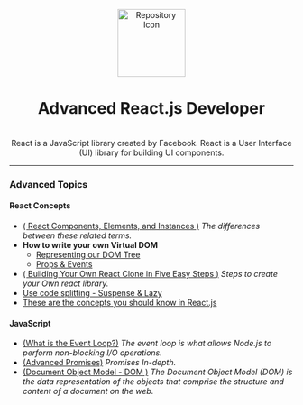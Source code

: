 <p align="center"><a href="https://reactjs.org/" target="_blank"><img width="120" src="https://cdn.auth0.com/blog/react-js/react.png" alt="Repository Icon"></a></p>

<h1 align="center">Advanced React.js Developer</h1>


<p align="center">
  <br/>
  React is a JavaScript library created by Facebook. React is a User Interface (UI) library for building UI components.
</p>

<hr/>

### Advanced Topics


#### React Concepts
- [( React Components, Elements, and Instances )](https://medium.com/@dan_abramov/react-components-elements-and-instances-90800811f8ca)  *The differences between these related terms.*
- **How to write your own Virtual DOM**
  - [Representing our DOM Tree](https://medium.com/@deathmood/how-to-write-your-own-virtual-dom-ee74acc13060)
  - [Props & Events](https://medium.com/@deathmood/write-your-virtual-dom-2-props-events-a957608f5c76)
- [( Building Your Own React Clone in Five Easy Steps )](https://blog.javascripting.com/2016/10/05/building-your-own-react-clone-in-five-easy-steps) *Steps to create your Own react library.*
- [Use code splitting - Suspense & Lazy](https://medium.com/wineofbits/concepts-to-become-an-advanced-react-developer-684d90c086c2)
- [These are the concepts you should know in React.js](https://www.freecodecamp.org/news/these-are-the-concepts-you-should-know-in-react-js-after-you-learn-the-basics-ee1d2f4b8030/)


#### JavaScript
- [(What is the Event Loop?)](https://nodejs.org/es/docs/guides/event-loop-timers-and-nexttick/) *The event loop is what allows Node.js to perform non-blocking I/O operations.*
- [(Advanced Promises)](https://medium.com/trainingcenter/entendendo-promises-de-uma-vez-por-todas-32442ec725c2) *Promises In-depth.*
- [(Document Object Model - DOM )](https://developer.mozilla.org/en-US/docs/Web/API/Document_Object_Model/Introduction) *The Document Object Model (DOM) is the data representation of the objects that comprise the structure and content of a document on the web.*
